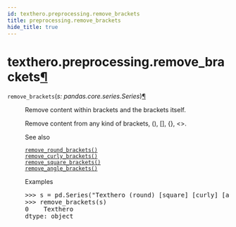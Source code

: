 ```yaml
---
id: texthero.preprocessing.remove_brackets
title: preprocessing.remove_brackets
hide_title: true
---
```


<div>
<div class="section" id="texthero-preprocessing-remove-brackets">
<h1>texthero.preprocessing.remove_brackets<a class="headerlink" href="#texthero-preprocessing-remove-brackets" title="Permalink to this headline">¶</a></h1>
<dl class="py function">
<dt id="texthero.preprocessing.remove_brackets">
<code class="sig-name descname">remove_brackets</code><span class="sig-paren">(</span><em class="sig-param"><span class="n">s</span><span class="p">:</span> <span class="n">pandas.core.series.Series</span></em><span class="sig-paren">)</span><a class="headerlink" href="#texthero.preprocessing.remove_brackets" title="Permalink to this definition">¶</a></dt>
<dd><p>Remove content within brackets and the brackets itself.</p>
<p>Remove content from any kind of brackets, (), [], {}, &lt;&gt;.</p>
<div class="alert alert-info">
<p class="admonition-title">See also</p>
<dl class="simple">
<dt><a class="reference internal" href="texthero.preprocessing.remove_round_brackets.html#texthero.preprocessing.remove_round_brackets" title="texthero.preprocessing.remove_round_brackets"><code class="xref py py-meth docutils literal notranslate"><span class="pre">remove_round_brackets()</span></code></a></dt><dd></dd>
<dt><a class="reference internal" href="texthero.preprocessing.remove_curly_brackets.html#texthero.preprocessing.remove_curly_brackets" title="texthero.preprocessing.remove_curly_brackets"><code class="xref py py-meth docutils literal notranslate"><span class="pre">remove_curly_brackets()</span></code></a></dt><dd></dd>
<dt><a class="reference internal" href="texthero.preprocessing.remove_square_brackets.html#texthero.preprocessing.remove_square_brackets" title="texthero.preprocessing.remove_square_brackets"><code class="xref py py-meth docutils literal notranslate"><span class="pre">remove_square_brackets()</span></code></a></dt><dd></dd>
<dt><a class="reference internal" href="texthero.preprocessing.remove_angle_brackets.html#texthero.preprocessing.remove_angle_brackets" title="texthero.preprocessing.remove_angle_brackets"><code class="xref py py-meth docutils literal notranslate"><span class="pre">remove_angle_brackets()</span></code></a></dt><dd></dd>
</dl>
</div>
<p class="rubric">Examples</p>
<div class="doctest highlight-default notranslate"><div class="highlight"><pre><span></span><span class="gp">&gt;&gt;&gt; </span><span class="n">s</span> <span class="o">=</span> <span class="n">pd</span><span class="o">.</span><span class="n">Series</span><span class="p">(</span><span class="s2">"Texthero (round) [square] [curly] [angle]"</span><span class="p">)</span>
<span class="gp">&gt;&gt;&gt; </span><span class="n">remove_brackets</span><span class="p">(</span><span class="n">s</span><span class="p">)</span>
<span class="go">0    Texthero    </span>
<span class="go">dtype: object</span>
</pre></div>
</div>
</dd></dl>
</div>
</div>
